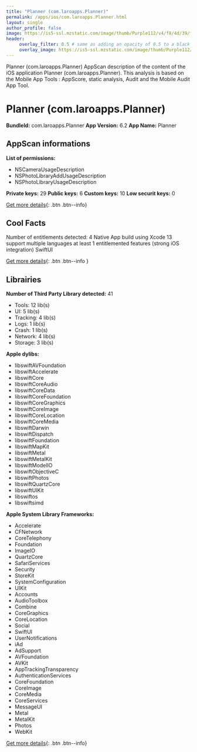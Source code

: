 ```yaml
---
title: "Planner (com.laroapps.Planner)"
permalink: /apps/ios/com.laroapps.Planner.html
layout: single
author_profile: false
image: https://is5-ssl.mzstatic.com/image/thumb/Purple112/v4/f8/4d/39/f84d39f3-906f-dbe3-c84b-ac8d1f2b7693/AppIcon-0-0-1x_U007emarketing-0-0-0-5-0-0-sRGB-0-0-0-GLES2_U002c0-512MB-85-220-0-0.png/512x512bb.jpg
header: 
     overlay_filter: 0.5 # same as adding an opacity of 0.5 to a black background
     overlay_image: https://is5-ssl.mzstatic.com/image/thumb/Purple112/v4/f8/4d/39/f84d39f3-906f-dbe3-c84b-ac8d1f2b7693/AppIcon-0-0-1x_U007emarketing-0-0-0-5-0-0-sRGB-0-0-0-GLES2_U002c0-512MB-85-220-0-0.png/512x512bb.jpg
---
```

Planner (com.laroapps.Planner) AppScan description of the content of the iOS application Planner (com.laroapps.Planner). This analysis is based on the Mobile App Tools : AppScore, static analysis, Audit and the Mobile Audit App Tool.

# Planner (com.laroapps.Planner)

**BundleId:** com.laroapps.Planner
**App Version:** 6.2
**App Name:** Planner


## AppScan informations 

**List of permissions:** 
- NSCameraUsageDescription
- NSPhotoLibraryAddUsageDescription
- NSPhotoLibraryUsageDescription
  
  
**Private keys:** 29
**Public keys:** 6
**Custom keys:** 10
**Low securit keys:** 0
  
[Get more details](/pricing.html){: .btn .btn--info}

## Cool Facts

Number of entitlements detected: 4
Native App
build using Xcode 13
support multiple languages
at least 1 entitlemented features (strong iOS integration)
SwiftUI
  
[Get more details](/pricing.html){: .btn .btn--info }

## Librairies 
**Number of Third Party Library detected:** 41
- Tools: 12 lib(s)
- UI: 5 lib(s)
- Tracking: 4 lib(s)
- Logs: 1 lib(s)
- Crash: 1 lib(s)
- Network: 4 lib(s)
- Storage: 3 lib(s)


**Apple dylibs:**
- libswiftAVFoundation
- libswiftAccelerate
- libswiftCore
- libswiftCoreAudio
- libswiftCoreData
- libswiftCoreFoundation
- libswiftCoreGraphics
- libswiftCoreImage
- libswiftCoreLocation
- libswiftCoreMedia
- libswiftDarwin
- libswiftDispatch
- libswiftFoundation
- libswiftMapKit
- libswiftMetal
- libswiftMetalKit
- libswiftModelIO
- libswiftObjectiveC
- libswiftPhotos
- libswiftQuartzCore
- libswiftUIKit
- libswiftos
- libswiftsimd


**Apple System Library Frameworks:**
- Accelerate
- CFNetwork
- CoreTelephony
- Foundation
- ImageIO
- QuartzCore
- SafariServices
- Security
- StoreKit
- SystemConfiguration
- UIKit
- Accounts
- AudioToolbox
- Combine
- CoreGraphics
- CoreLocation
- Social
- SwiftUI
- UserNotifications
- iAd
- AdSupport
- AVFoundation
- AVKit
- AppTrackingTransparency
- AuthenticationServices
- CoreFoundation
- CoreImage
- CoreMedia
- CoreServices
- MessageUI
- Metal
- MetalKit
- Photos
- WebKit


  
[Get more details](/pricing.html){: .btn .btn--info}

